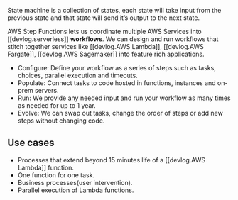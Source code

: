 
State machine is a collection of states, each state will take input from the previous state and that state will send it’s output to the next state.

AWS Step Functions lets us coordinate multiple AWS Services into [[devlog.serverless]] **workflows**. We can design and run workflows that stitch together services like [[devlog.AWS Lambda]], [[devlog.AWS Fargate]], [[devlog.AWS Sagemaker]] into feature rich applications.

- Configure: Define your workflow as a series of steps such as tasks, choices, parallel execution and timeouts.
- Populate: Connect tasks to code hosted in functions, instances and on-prem servers.
- Run: We provide any needed input and run your workflow as many times as needed for up to 1 year.
- Evolve: We can swap out tasks, change the order of steps or add new steps without changing code.

## Use cases

- Processes that extend beyond 15 minutes life of a [[devlog.AWS Lambda]] function.
- One function for one task.
- Business processes(user intervention).
- Parallel execution of Lambda functions.
